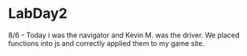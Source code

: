 # LabDay2
8/6 - Today i was the navigator and Kevin M. was the driver. We placed functions into js and correctly applied them to my game site. 
